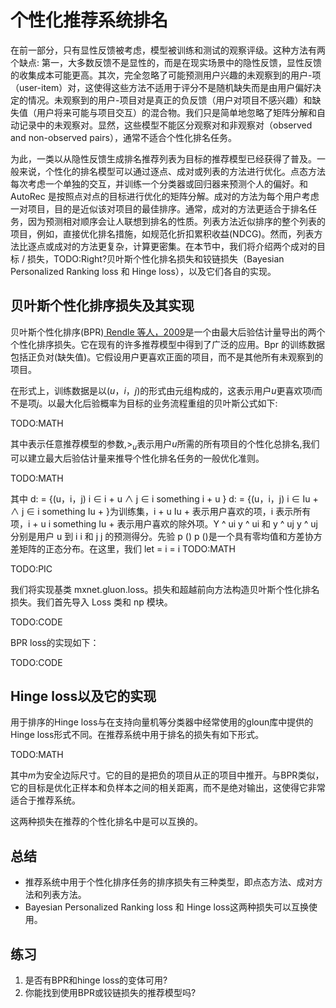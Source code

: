 

<!--
 * @version:
 * @Author:  StevenJokess https://github.com/StevenJokess
 * @Date: 2020-07-02 18:54:00
 * @LastEditors:  StevenJokess https://github.com/StevenJokess
 * @LastEditTime: 2020-07-02 19:21:03
 * @Description:translate Personalized Ranking for Recommender Systems
 * @TODO::
 * @Reference:http://preview.d2l.ai/d2l-en/PR-1092/chapter_recommender-systems/ranking.html
-->

# 个性化推荐系统排名

在前一部分，只有显性反馈被考虑，模型被训练和测试的观察评级。这种方法有两个缺点: 第一，大多数反馈不是显性的，而是在现实场景中的隐性反馈，显性反馈的收集成本可能更高。其次，完全忽略了可能预测用户兴趣的未观察到的用户-项（user-item）对，这使得这些方法不适用于评分不是随机缺失而是由用户偏好决定的情况。未观察到的用户-项目对是真正的负反馈（用户对项目不感兴趣）和缺失值（用户将来可能与项目交互）的混合物。我们只是简单地忽略了矩阵分解和自动记录中的未观察对。显然，这些模型不能区分观察对和非观察对（observed and non-observed pairs），通常不适合个性化排名任务。

为此，一类以从隐性反馈生成排名推荐列表为目标的推荐模型已经获得了普及。一般来说，个性化的排名模型可以通过逐点、成对或列表的方法进行优化。点态方法每次考虑一个单独的交互，并训练一个分类器或回归器来预测个人的偏好。和 AutoRec 是按照点对点的目标进行优化的矩阵分解。成对的方法为每个用户考虑一对项目，目的是近似该对项目的最佳排序。通常，成对的方法更适合于排名任务，因为预测相对顺序会让人联想到排名的性质。列表方法近似排序的整个列表的项目，例如，直接优化排名措施，如规范化折扣累积收益(NDCG)。然而，列表方法比逐点或成对的方法更复杂，计算更密集。在本节中，我们将介绍两个成对的目标 / 损失，TODO:Right?贝叶斯个性化排名损失和铰链损失（Bayesian Personalized Ranking loss 和 Hinge loss），以及它们各自的实现。

## 贝叶斯个性化排序损失及其实现

贝叶斯个性化排序(BPR)[ Rendle 等人，2009](http://preview.d2l.ai/d2l-en/PR-1092/chapter_references/zreferences.html#rendle-freudenthaler-gantner-ea-2009)是一个由最大后验估计量导出的两个个性化排序损失。它在现有的许多推荐模型中得到了广泛的应用。Bpr 的训练数据包括正负对(缺失值)。它假设用户更喜欢正面的项目，而不是其他所有未观察到的项目。

在形式上，训练数据是以$(u，i，j)$的形式由元组构成的，这表示用户$u$更喜欢项$i$而不是项$j$。以最大化后验概率为目标的业务流程重组的贝叶斯公式如下:

TODO:MATH

其中表示任意推荐模型的参数,$>_u$表示用户$u$所需的所有项目的个性化总排名,我们可以建立最大后验估计量来推导个性化排名任务的一般优化准则。

TODO:MATH

其中 d: = {(u，i，j) i ∈ i + u ∧ j ∈ i something i + u } d: = {(u，i，j) i ∈ Iu + ∧ j ∈ i something Iu + }为训练集，i + u Iu + 表示用户喜欢的项，i 表示所有项，i + u i something Iu + 表示用户喜欢的除外项。Y ^ ui y ^ ui 和 y ^ uj y ^ uj 分别是用户 u 到 i i 和 j j 的预测得分。先验 p () p ()是一个具有零均值和方差协方差矩阵的正态分布。在这里，我们 let = i = i TODO:MATH

TODO:PIC

我们将实现基类 mxnet.gluon.loss。损失和超越前向方法构造贝叶斯个性化排名损失。我们首先导入 Loss 类和 np 模块。

TODO:CODE

BPR loss的实现如下：

TODO:CODE

## Hinge loss以及它的实现

用于排序的Hinge loss与在支持向量机等分类器中经常使用的gloun库中提供的Hinge loss形式不同。在推荐系统中用于排名的损失有如下形式。

TODO:MATH

其中$m$为安全边际尺寸。它的目的是把负的项目从正的项目中推开。与BPR类似，它的目标是优化正样本和负样本之间的相关距离，而不是绝对输出，这使得它非常适合于推荐系统。

这两种损失在推荐的个性化排名中是可以互换的。

## 总结

- 推荐系统中用于个性化排序任务的排序损失有三种类型，即点态方法、成对方法和列表方法。
- Bayesian Personalized Ranking loss 和 Hinge loss这两种损失可以互换使用。

## 练习

1. 是否有BPR和hinge loss的变体可用?
1. 你能找到使用BPR或铰链损失的推荐模型吗?
